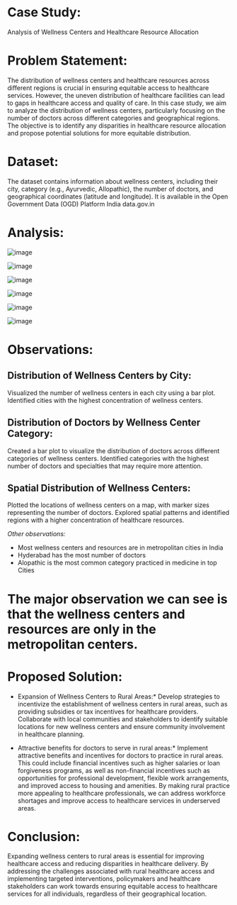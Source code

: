# Case Study: 
Analysis of Wellness Centers and Healthcare Resource Allocation

# Problem Statement:
The distribution of wellness centers and healthcare resources across different regions is crucial in ensuring equitable access to healthcare services. However, the uneven distribution of healthcare facilities can lead to gaps in healthcare access and quality of care. In this case study, we aim to analyze the distribution of wellness centers, particularly focusing on the number of doctors across different categories and geographical regions. The objective is to identify any disparities in healthcare resource allocation and propose potential solutions for more equitable distribution.

# Dataset:
The dataset contains information about wellness centers, including their city, category (e.g., Ayurvedic, Allopathic), the number of doctors, and geographical coordinates (latitude and longitude). 
It is available in the Open Government Data (OGD) Platform India data.gov.in
# Analysis:
![image](https://github.com/poojaharihar03/Wellness-cities-case-study/assets/88924201/63947588-235f-43b8-9045-25418185f791)


![image](https://github.com/poojaharihar03/Wellness-cities-case-study/assets/88924201/f7dd27ba-3d12-4107-8cd4-3a338d395a72)


![image](https://github.com/poojaharihar03/Wellness-cities-case-study/assets/88924201/bf602da6-91f3-4511-bd03-13f5672eeabb)


![image](https://github.com/poojaharihar03/Wellness-cities-case-study/assets/88924201/e501353b-5e99-498c-b580-b8b90e097449)


![image](https://github.com/poojaharihar03/Wellness-cities-case-study/assets/88924201/0253e697-3188-4581-a016-e67b0378b0c8)


![image](https://github.com/poojaharihar03/Wellness-cities-case-study/assets/88924201/c9473e76-7829-4cd0-865c-11993e5404ed)


# Observations:

## Distribution of Wellness Centers by City:

Visualized the number of wellness centers in each city using a bar plot.
Identified cities with the highest concentration of wellness centers.

## Distribution of Doctors by Wellness Center Category:
Created a bar plot to visualize the distribution of doctors across different categories of wellness centers.
Identified categories with the highest number of doctors and specialties that may require more attention.

## Spatial Distribution of Wellness Centers:
Plotted the locations of wellness centers on a map, with marker sizes representing the number of doctors.
Explored spatial patterns and identified regions with a higher concentration of healthcare resources.

*Other observations:*

- Most wellness centers and resources are in metropolitan cities in India
- Hyderabad has the most number of doctors
- Alopathic is the most common category practiced in medicine in top Cities

# The major observation we can see is that the wellness centers and resources are only in the metropolitan centers.
# Proposed Solution:

* Expansion of Wellness Centers to Rural Areas:*
Develop strategies to incentivize the establishment of wellness centers in rural areas, such as providing subsidies or tax incentives for healthcare providers.
Collaborate with local communities and stakeholders to identify suitable locations for new wellness centers and ensure community involvement in healthcare planning.

* Attractive benefits for doctors to serve in rural areas:*
Implement attractive benefits and incentives for doctors to practice in rural areas. This could include financial incentives such as higher salaries or loan forgiveness programs, as well as non-financial incentives such as opportunities for professional development, flexible work arrangements, and improved access to housing and amenities. By making rural practice more appealing to healthcare professionals, we can address workforce shortages and improve access to healthcare services in underserved areas.

# Conclusion:
Expanding wellness centers to rural areas is essential for improving healthcare access and reducing disparities in healthcare delivery. By addressing the challenges associated with rural healthcare access and implementing targeted interventions, policymakers and healthcare stakeholders can work towards ensuring equitable access to healthcare services for all individuals, regardless of their geographical location.

